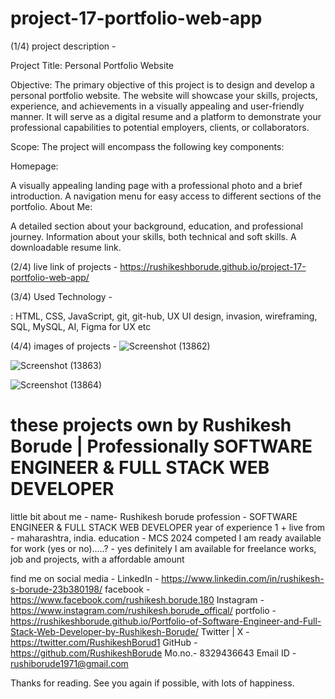 # project-17-portfolio-web-app

(1/4)  project description - 

Project Title: Personal Portfolio Website

Objective:
The primary objective of this project is to design and develop a personal portfolio website. The website will showcase your skills, projects, experience, and achievements in a visually appealing and user-friendly manner. It will serve as a digital resume and a platform to demonstrate your professional capabilities to potential employers, clients, or collaborators.

Scope:
The project will encompass the following key components:

Homepage:

A visually appealing landing page with a professional photo and a brief introduction.
A navigation menu for easy access to different sections of the portfolio.
About Me:

A detailed section about your background, education, and professional journey.
Information about your skills, both technical and soft skills.
A downloadable resume link.



(2/4)  live link of projects - 
https://rushikeshborude.github.io/project-17-portfolio-web-app/

(3/4)  Used Technology - 

: HTML, CSS, JavaScript, git, git-hub, UX UI design, invasion, wireframing, SQL, MySQL, AI, Figma for UX etc


(4/4)  images of projects - 
![Screenshot (13862)](https://github.com/RushikeshBorude/project-17-portfolio-web-app/assets/86228914/95c44f91-80d0-40c2-b5c8-d12a43d8d6ca)







![Screenshot (13863)](https://github.com/RushikeshBorude/project-17-portfolio-web-app/assets/86228914/ed4b3a17-941d-4a47-b790-88e31cd84fc6)








![Screenshot (13864)](https://github.com/RushikeshBorude/project-17-portfolio-web-app/assets/86228914/59879083-55ed-47f1-83da-7bfd22b53a8e)




# these projects own by Rushikesh Borude | Professionally SOFTWARE ENGINEER & FULL STACK WEB DEVELOPER

little bit about me - 
name- Rushikesh borude
profession - SOFTWARE ENGINEER & FULL STACK WEB DEVELOPER
year of experience 1 +
live from - maharashtra, india.
education - MCS 2024 competed
I am ready available for work (yes or no).....?  -  yes definitely I am available for freelance works, job and projects, with a affordable amount

find me on social media - 
LinkedIn -  https://www.linkedin.com/in/rushikesh-s-borude-23b380198/ 
facebook -  https://www.facebook.com/rushikesh.borude.180 
Instagram - https://www.instagram.com/rushikesh.borude_offical/
portfolio - https://rushikeshborude.github.io/Portfolio-of-Software-Engineer-and-Full-Stack-Web-Developer-by-Rushikesh-Borude/
Twitter | X - https://twitter.com/RushikeshBorud1 
GitHub -  https://github.com/RushikeshBorude 
Mo.no.- 8329436643
Email ID - rushiborude1971@gmail.com

Thanks for reading. See you again if possible, with lots of happiness.
